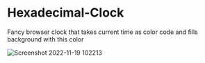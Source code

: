 # Hexadecimal-Clock
Fancy browser clock that takes current time as color code and fills background with this color


![Screenshot 2022-11-19 102213](https://user-images.githubusercontent.com/76423174/202844295-cf2fb558-a39e-4bda-92cc-dd3effa2f1e1.png)
